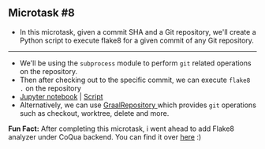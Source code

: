 ## Microtask #8

- In this microtask, given a commit SHA and a Git repository, we'll create a Python script to execute flake8 for a given commit of any Git repository.

<hr>

- We'll be using the `subprocess` module to perform `git` related operations on the repository.
- Then after checking out to the specific commit, we can execute `flake8 .` on the repository
- [Jupyter notebook](./flake8_checks.ipynb) | [Script](./flake8_checks.py)
- Alternatively, we can use [ GraalRepository ](https://github.com/chaoss/grimoirelab-graal/blob/8b286c19e6a9d7e0c89fa67035546e3b81d9afb3/graal/graal.py#L260) which provides `git` operations such as checkout, worktree, delete and more.

**Fun Fact:** After completing this microtask, i went ahead to add Flake8 analyzer under CoQua backend. You can find it over [here](https://github.com/chaoss/grimoirelab-graal/pull/15) :)